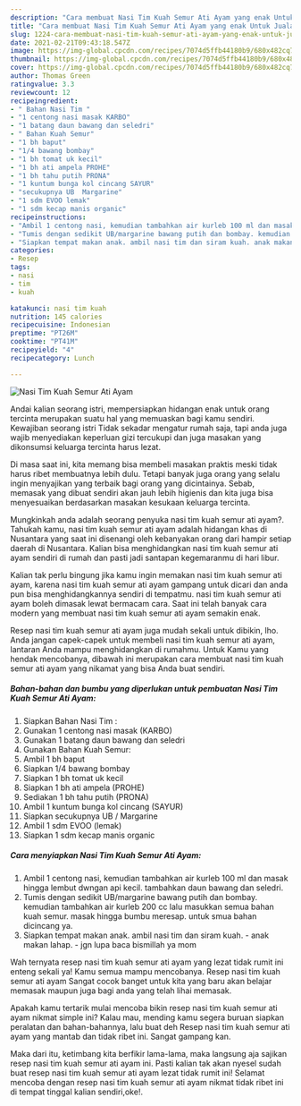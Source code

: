 ```yaml
---
description: "Cara membuat Nasi Tim Kuah Semur Ati Ayam yang enak Untuk Jualan"
title: "Cara membuat Nasi Tim Kuah Semur Ati Ayam yang enak Untuk Jualan"
slug: 1224-cara-membuat-nasi-tim-kuah-semur-ati-ayam-yang-enak-untuk-jualan
date: 2021-02-21T09:43:18.547Z
image: https://img-global.cpcdn.com/recipes/7074d5ffb44180b9/680x482cq70/nasi-tim-kuah-semur-ati-ayam-foto-resep-utama.jpg
thumbnail: https://img-global.cpcdn.com/recipes/7074d5ffb44180b9/680x482cq70/nasi-tim-kuah-semur-ati-ayam-foto-resep-utama.jpg
cover: https://img-global.cpcdn.com/recipes/7074d5ffb44180b9/680x482cq70/nasi-tim-kuah-semur-ati-ayam-foto-resep-utama.jpg
author: Thomas Green
ratingvalue: 3.3
reviewcount: 12
recipeingredient:
- " Bahan Nasi Tim "
- "1 centong nasi masak KARBO"
- "1 batang daun bawang dan seledri"
- " Bahan Kuah Semur"
- "1 bh baput"
- "1/4 bawang bombay"
- "1 bh tomat uk kecil"
- "1 bh ati ampela PROHE"
- "1 bh tahu putih PRONA"
- "1 kuntum bunga kol cincang SAYUR"
- "secukupnya UB  Margarine"
- "1 sdm EVOO lemak"
- "1 sdm kecap manis organic"
recipeinstructions:
- "Ambil 1 centong nasi, kemudian tambahkan air kurleb 100 ml dan masak hingga lembut dwngan api kecil. tambahkan daun bawang dan seledri."
- "Tumis dengan sedikit UB/margarine bawang putih dan bombay. kemudian tambahkan air kurleb 200 cc lalu masukkan semua bahan kuah semur. masak hingga bumbu meresap. untuk smua bahan dicincang ya."
- "Siapkan tempat makan anak. ambil nasi tim dan siram kuah. anak makan lahap. jgn lupa baca bismillah ya mom"
categories:
- Resep
tags:
- nasi
- tim
- kuah

katakunci: nasi tim kuah 
nutrition: 145 calories
recipecuisine: Indonesian
preptime: "PT26M"
cooktime: "PT41M"
recipeyield: "4"
recipecategory: Lunch

---
```



![Nasi Tim Kuah Semur Ati Ayam](https://img-global.cpcdn.com/recipes/7074d5ffb44180b9/680x482cq70/nasi-tim-kuah-semur-ati-ayam-foto-resep-utama.jpg)

Andai kalian seorang istri, mempersiapkan hidangan enak untuk orang tercinta merupakan suatu hal yang memuaskan bagi kamu sendiri. Kewajiban seorang istri Tidak sekadar mengatur rumah saja, tapi anda juga wajib menyediakan keperluan gizi tercukupi dan juga masakan yang dikonsumsi keluarga tercinta harus lezat.

Di masa  saat ini, kita memang bisa membeli masakan praktis meski tidak harus ribet membuatnya lebih dulu. Tetapi banyak juga orang yang selalu ingin menyajikan yang terbaik bagi orang yang dicintainya. Sebab, memasak yang dibuat sendiri akan jauh lebih higienis dan kita juga bisa menyesuaikan berdasarkan masakan kesukaan keluarga tercinta. 



Mungkinkah anda adalah seorang penyuka nasi tim kuah semur ati ayam?. Tahukah kamu, nasi tim kuah semur ati ayam adalah hidangan khas di Nusantara yang saat ini disenangi oleh kebanyakan orang dari hampir setiap daerah di Nusantara. Kalian bisa menghidangkan nasi tim kuah semur ati ayam sendiri di rumah dan pasti jadi santapan kegemaranmu di hari libur.

Kalian tak perlu bingung jika kamu ingin memakan nasi tim kuah semur ati ayam, karena nasi tim kuah semur ati ayam gampang untuk dicari dan anda pun bisa menghidangkannya sendiri di tempatmu. nasi tim kuah semur ati ayam boleh dimasak lewat bermacam cara. Saat ini telah banyak cara modern yang membuat nasi tim kuah semur ati ayam semakin enak.

Resep nasi tim kuah semur ati ayam juga mudah sekali untuk dibikin, lho. Anda jangan capek-capek untuk membeli nasi tim kuah semur ati ayam, lantaran Anda mampu menghidangkan di rumahmu. Untuk Kamu yang hendak mencobanya, dibawah ini merupakan cara membuat nasi tim kuah semur ati ayam yang nikamat yang bisa Anda buat sendiri.

<!--inarticleads1-->

##### Bahan-bahan dan bumbu yang diperlukan untuk pembuatan Nasi Tim Kuah Semur Ati Ayam:

1. Siapkan  Bahan Nasi Tim :
1. Gunakan 1 centong nasi masak (KARBO)
1. Gunakan 1 batang daun bawang dan seledri
1. Gunakan  Bahan Kuah Semur:
1. Ambil 1 bh baput
1. Siapkan 1/4 bawang bombay
1. Siapkan 1 bh tomat uk kecil
1. Siapkan 1 bh ati ampela (PROHE)
1. Sediakan 1 bh tahu putih (PRONA)
1. Ambil 1 kuntum bunga kol cincang (SAYUR)
1. Siapkan secukupnya UB / Margarine
1. Ambil 1 sdm EVOO (lemak)
1. Siapkan 1 sdm kecap manis organic




<!--inarticleads2-->

##### Cara menyiapkan Nasi Tim Kuah Semur Ati Ayam:

1. Ambil 1 centong nasi, kemudian tambahkan air kurleb 100 ml dan masak hingga lembut dwngan api kecil. tambahkan daun bawang dan seledri.
1. Tumis dengan sedikit UB/margarine bawang putih dan bombay. kemudian tambahkan air kurleb 200 cc lalu masukkan semua bahan kuah semur. masak hingga bumbu meresap. untuk smua bahan dicincang ya.
1. Siapkan tempat makan anak. ambil nasi tim dan siram kuah. - anak makan lahap. - jgn lupa baca bismillah ya mom




Wah ternyata resep nasi tim kuah semur ati ayam yang lezat tidak rumit ini enteng sekali ya! Kamu semua mampu mencobanya. Resep nasi tim kuah semur ati ayam Sangat cocok banget untuk kita yang baru akan belajar memasak maupun juga bagi anda yang telah lihai memasak.

Apakah kamu tertarik mulai mencoba bikin resep nasi tim kuah semur ati ayam nikmat simple ini? Kalau mau, mending kamu segera buruan siapkan peralatan dan bahan-bahannya, lalu buat deh Resep nasi tim kuah semur ati ayam yang mantab dan tidak ribet ini. Sangat gampang kan. 

Maka dari itu, ketimbang kita berfikir lama-lama, maka langsung aja sajikan resep nasi tim kuah semur ati ayam ini. Pasti kalian tak akan nyesel sudah buat resep nasi tim kuah semur ati ayam lezat tidak rumit ini! Selamat mencoba dengan resep nasi tim kuah semur ati ayam nikmat tidak ribet ini di tempat tinggal kalian sendiri,oke!.

